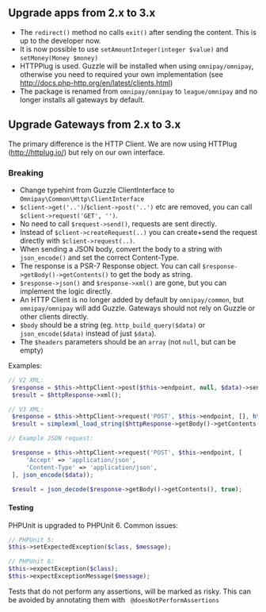 ## Upgrade apps from 2.x to 3.x
 - The `redirect()` method no calls `exit()` after sending the content. This is up to the developer now.
 - It is now possible to use `setAmountInteger(integer $value)` and `setMoney(Money $money)`
 - HTTPPlug is used. Guzzle will be installed when using `omnipay/omnipay`, otherwise you need to required your own implementation (see http://docs.php-http.org/en/latest/clients.html)
 - The package is renamed from `omnipay/omnipay` to `league/omnipay` and no longer installs all gateways by default.
## Upgrade Gateways from 2.x to 3.x

The primary difference is the HTTP Client. We are now using HTTPlug (http://httplug.io/) but rely on our own interface.

### Breaking
- Change typehint from Guzzle ClientInterface to `Omnipay\Common\Http\ClientInterface`
- `$client->get('..')`/`$client->post('..')` etc are removed, you can call `$client->request('GET', '')`.
- No need to call `$request->send()`, requests are sent directly.
- Instead of `$client->createRequest(..)` you can create+send the request directly with `$client->request(..)`.
- When sending a JSON body, convert the body to a string with `json_encode()` and set the correct Content-Type.
- The response is a PSR-7 Response object. You can call `$response->getBody()->getContents()` to get the body as string.
- `$response->json()` and `$response->xml()` are gone, but you can implement the logic directly.
- An HTTP Client is no longer added by default by `omnipay/common`, but `omnipay/omnipay` will add Guzzle. 
Gateways should not rely on Guzzle or other clients directly.
- `$body` should be a string (eg. `http_build_query($data)` or `json_encode($data)` instead of just `$data`).
- The `$headers` parameters should be an `array` (not `null`, but can be empty)

Examples:
```php
// V2 XML:
 $response = $this->httpClient->post($this->endpoint, null, $data)->send();
 $result = $httpResponse->xml();

// V3 XML:
 $response = $this->httpClient->request('POST', $this->endpoint, [], http_build_query($data));
 $result = simplexml_load_string($httpResponse->getBody()->getContents());
```

```php
// Example JSON request:

 $response = $this->httpClient->request('POST', $this->endpoint, [
     'Accept' => 'application/json',
     'Content-Type' => 'application/json',
 ], json_encode($data));
 
 $result = json_decode($response->getBody()->getContents(), true);
```

#### Testing

PHPUnit is upgraded to PHPUnit 6. Common issues:

```php
// PHPUnit 5:
$this->setExpectedException($class, $message);

// PHPUnit 6:
$this->expectException($class);
$this->expectExceptionMessage($message);
```

Tests that do not perform any assertions, will be marked as risky. This can be avoided by annotating them with ` @doesNotPerformAssertions`

